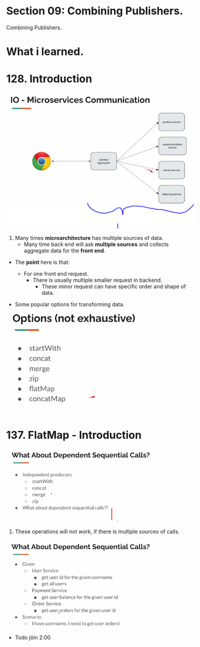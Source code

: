 # Section 09: Combining Publishers.

Combining Publishers.

# What i learned.

# 128. Introduction

<img src="multiplePublishers.PNG" alt="reactive programming" width="700"/>

1. Many times **microarchitecture** has multiple sources of data.
    - Many time back end will ask **multiple sources** and collects aggregate data for the **front end**.

- The **point** here is that:
    - For one front end request.
        - There is usually multiple smaller request in backend.
            - These minor request can have specific order and shape of data.
            
- Some popular options for transforming data.

<img src="options.PNG" alt="reactive programming" width="400"/>

# 137. FlatMap - Introduction

<img src="FlatMapOperation.PNG" alt="reactive programming" width="400"/>

1. These operations will not work, if there is multiple sources of calls.

<img src="dependentSequantialCall.PNG" alt="reactive programming" width="400"/>

- Todo jöin 2:00